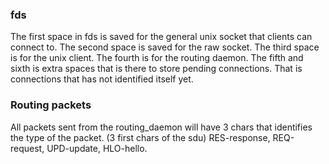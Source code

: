 ### fds
The first space in fds is saved for the general unix socket that clients can connect to.
The second space is saved for the raw socket.
The third space is for the unix client.
The fourth is for the routing daemon.
The fifth and sixth is extra spaces that is there to store pending connections. That is connections that has not identified itself yet. 

### Routing packets
All packets sent from the routing_daemon will have 3 chars that identifies the type of the packet. (3 first chars of the sdu) RES-response, REQ-request, UPD-update, HLO-hello.